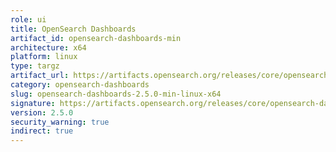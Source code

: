 ```yaml
---
role: ui
title: OpenSearch Dashboards
artifact_id: opensearch-dashboards-min
architecture: x64
platform: linux
type: targz
artifact_url: https://artifacts.opensearch.org/releases/core/opensearch-dashboards/2.5.0/opensearch-dashboards-min-2.5.0-linux-x64.tar.gz
category: opensearch-dashboards
slug: opensearch-dashboards-2.5.0-min-linux-x64
signature: https://artifacts.opensearch.org/releases/core/opensearch-dashboards/2.5.0/opensearch-dashboards-min-2.5.0-linux-x64.tar.gz.sig
version: 2.5.0
security_warning: true
indirect: true
---
```

